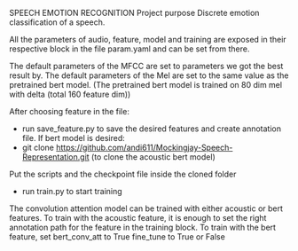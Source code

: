 SPEECH EMOTION RECOGNITION
Project purpose
Discrete emotion classification of a speech.

All the parameters of audio, feature, model and training are exposed in their respective block in the file param.yaml and can be set from there.

The default parameters of the MFCC are set to parameters we got the best result by.
The default parameters of the Mel are set to the same value as the pretrained bert model.
(The pretrained bert model is trained on 80 dim mel with delta (total 160 feature dim))

After choosing feature in the file:
- run save_feature.py to save the desired features and create annotation file.
  If bert model is desired:
- git clone https://github.com/andi611/Mockingjay-Speech-Representation.git (to clone the acoustic bert model)

Put the scripts and the checkpoint file inside the cloned folder
- run train.py to start training 

The convolution attention model can be trained with either acoustic or bert features.
To train with the acoustic feature, it is enough to set the right annotation path for the feature in the training block.
To train with the bert feature, set 
bert_conv_att to True
fine_tune to True or False

